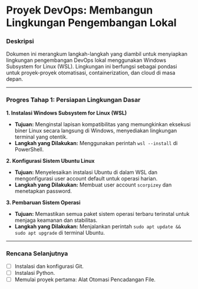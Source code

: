 # Proyek DevOps: Membangun Lingkungan Pengembangan Lokal

### Deskripsi
Dokumen ini merangkum langkah-langkah yang diambil untuk menyiapkan lingkungan pengembangan DevOps lokal menggunakan Windows Subsystem for Linux (WSL). Lingkungan ini berfungsi sebagai pondasi untuk proyek-proyek otomatisasi, containerization, dan cloud di masa depan.

---

### Progres Tahap 1: Persiapan Lingkungan Dasar

**1. Instalasi Windows Subsystem for Linux (WSL)**
* **Tujuan:** Menginstal lapisan kompatibilitas yang memungkinkan eksekusi biner Linux secara langsung di Windows, menyediakan lingkungan terminal yang otentik.
* **Langkah yang Dilakukan:** Menggunakan perintah `wsl --install` di PowerShell.

**2. Konfigurasi Sistem Ubuntu Linux**
* **Tujuan:** Menyelesaikan instalasi Ubuntu di dalam WSL dan mengonfigurasi user account default untuk operasi harian.
* **Langkah yang Dilakukan:** Membuat user account `scorpizey` dan menetapkan password.

**3. Pembaruan Sistem Operasi**
* **Tujuan:** Memastikan semua paket sistem operasi terbaru terinstal untuk menjaga keamanan dan stabilitas.
* **Langkah yang Dilakukan:** Menjalankan perintah `sudo apt update && sudo apt upgrade` di terminal Ubuntu.

---

### Rencana Selanjutnya

-   [ ] Instalasi dan konfigurasi Git.
-   [ ] Instalasi Python.
-   [ ] Memulai proyek pertama: Alat Otomasi Pencadangan File.